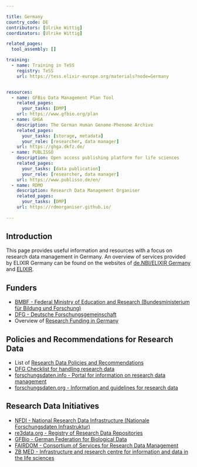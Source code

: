 ```yaml
---

title: Germany
country_code: DE
contributors: [Ulrike Wittig]
coordinators: [Ulrike Wittig]

related_pages: 
  tool_assembly: []

training:
  - name: Training in TeSS
    registry: TeSS
    url: https://tess.elixir-europe.org/materials?node=Germany


resources:
  - name: GFBio Data Management Plan Tool
    related_pages:
      your_tasks: [DMP]
    url: https://www.gfbio.org/plan
  - name: GHGA
    description: The German Human Genome-Phenome Archive
    related_pages:
      your_tasks: [storage, metadata]
      your_role: [researcher, data manager]
    url: https://ghga.dkfz.de/
  - name: PUBLISSO
    description: Open access publishing platform for life sciences
    related_pages:
      your_tasks: [data publication]
      your_role: [researcher, data manager]
    url: https://www.publisso.de/en/
  - name: RDMO
    description: Research Data Management Organiser
    related_pages:
      your_tasks: [DMP]
    url: https://rdmorganiser.github.io/
    
---
```



## Introduction 

This page provides useful information and resources with a focus on research data management in Germany. An overview of services provided by ELIXIR Germany can be found on the websites of [de.NBI/ELIXIR Germany](https://www.denbi.de/) and [ELIXIR](https://elixir-europe.org/about-us/who-we-are/nodes/germany).

## Funders

* [BMBF - Federal Ministry of Education and Research (Bundesministerium für Bildung und Forschung)](https://www.bmbf.de/)
* [DFG - Deutsche Forschungsgemeinschaft](https://www.dfg.de)
* Overview of [Research Funding in Germany](https://www.research-in-germany.org/en/)

## Policies and Recommendations for Research Data

* List of [Research Data Policies and Recommendations](https://www.forschungsdaten.org/index.php/Data_Policies)
* [DFG Checklist for handling research data](https://www.dfg.de/download/pdf/foerderung/grundlagen_dfg_foerderung/forschungsdaten/forschungsdaten_checkliste_de.pdf)
* [forschungsdaten.info - Portal for information on research data management](https://www.forschungsdaten.info/)
* [forschungsdaten.org - Information and guidelines for research data](https://www.forschungsdaten.org)

## Research Data Initiatives 

* [NFDI - National Research Data Infrastructure (Nationale Forschungsdaten Infrastruktur)](https://www.nfdi.de/)
* [re3data.org - Registry of Research Data Repositories](https://www.re3data.org/)
* [GFBio - German Federation for Biological Data](https://www.gfbio.org/)
* [FAIRDOM - Consortium of Services for Research Data Management](https://fair-dom.org/)
* [ZB MED - Infrastructure and research centre for information and data in the life sciences](https://www.zbmed.de/)


